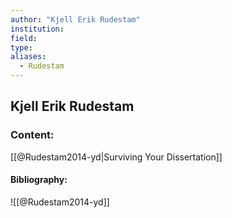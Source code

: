 ```yaml
---
author: "Kjell Erik Rudestam"
institution:
field:
type:
aliases:
  - Rudestam
---
```


## Kjell Erik Rudestam

### Content:
[[@Rudestam2014-yd|Surviving Your Dissertation]]

#### Bibliography:

![[@Rudestam2014-yd]]